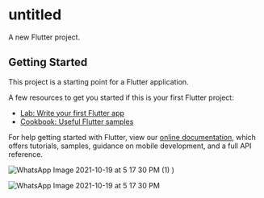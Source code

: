 # untitled

A new Flutter project.

## Getting Started

This project is a starting point for a Flutter application.

A few resources to get you started if this is your first Flutter project:

- [Lab: Write your first Flutter app](https://flutter.dev/docs/get-started/codelab)
- [Cookbook: Useful Flutter samples](https://flutter.dev/docs/cookbook)

For help getting started with Flutter, view our
[online documentation](https://flutter.dev/docs), which offers tutorials,
samples, guidance on mobile development, and a full API reference.

![WhatsApp Image 2021-10-19 at 5 17 30 PM (1)](https://user-images.githubusercontent.com/87651595/137907181-10101a64-0724-4f33-a0b7-32b64b5c3c81.jpeg)
)

![WhatsApp Image 2021-10-19 at 5 17 30 PM](https://user-images.githubusercontent.com/87651595/137907059-a0b53942-9d5a-4fe3-b5ea-00a61f893ca6.jpeg)

